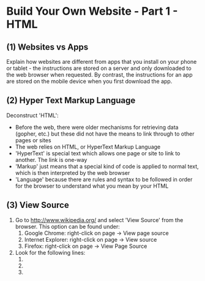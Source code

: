 Build Your Own Website - Part 1 - HTML
======================================

(1) Websites vs Apps
--------------------
Explain how websites are different from apps that you install on your phone or tablet - the instructions are stored on a server and only downloaded to the web browser when requested. By contrast, the instructions for an app are stored on the mobile device when you first download the app.

(2) Hyper Text Markup Language
------------------------------
Deconstruct 'HTML':
* Before the web, there were older mechanisms for retrieving data (gopher, etc.) but these did not have the means to link through to other pages or sites
* The web relies on HTML, or HyperText Markup Language
* 'HyperText' is special text which allows one page or site to link to another. The link is one-way
* 'Markup' just means that a special kind of code is applied to normal text, which is then interpreted by the web browser
* 'Language' because there are rules and syntax to be followed in order for the browser to understand what you mean by your HTML

(3) View Source
---------------
1. Go to http://www.wikipedia.org/ and select 'View Source' from the browser. This option can be found under:
	1. Google Chrome: right-click on page -> View page source
	1. Internet Explorer: right-click on page -> View source
	1. Firefox: right-click on page -> View Page Source
1. Look for the following lines:
	1. <html ...
	1. <head ...
	1. <title ...
	1. <body ...
1. We can see that a webpage is defined by lots of text instructions - this is HTML

(4) HEAD + BODY = Snowman!
--------------------------
1. Draw a large circle on a whiteboard, towards the bottom part of the page
1. Draw a smaller circle resting on the first one
1. What does this look like?
	1. A snowman!
1. Where do the snowman's eyes/nose/buttons go?
1. Similarly, HTML has:
	1. Head
	1. Body
1. The head and body sections each contain different HTML elements

(5) Example HTML
----------------
We're going to start with a basic 'snowman' webpage.

Open up a text editor:
* Notepad (Windows)
* TextEdit (OSX) - 

Enter the following text

```
<!DOCTYPE html>
<html>
	<head>
	</head>
	<body>
	</body>
</html>
```
Ignore the reason for the first line containing `<!DOCTYPE html>` - this is a more advanced topic. For now, we just need to know that this first line means we're using the latest HTML version, HTML 5.

Save this file as `byow.html` on your computer, and then double-click on the file from within the file explorer to launch your web browser and view the file.

The browser will display a blank page, because at the moment, although our web page contains some text, it does not contain any *displayable* text, only markup.

(6) Title
---------
We'll now change the title of the page so that the browser displays the page title in the system menu.

Back in the text editor, change the text to look like this:
```
<!DOCTYPE html>
<html>
	<head>
		<title>BYOW - Build Your Own Website</title>
	</head>
	<body>
	</body>
</html>
```
Save the file, and refresh the page in your browser. You should see that the page title (in the tab, or in the system menu) now says 'BYOW - Build Your Own Website'.

(7) Heading
-----------
We'll now add a heading, making some text appear in the page.

Back in the text editor, change the text to look like this:
```
<!DOCTYPE html>
<html>
	<head>
		<title>BYOW - Build Your Own Website</title>
	</head>
	<body>
		<h1>I built my own web page!</h1>
	</body>
</html>
```
Save the file, and refresh the page in your browser. You should see that the page now displays a heading (in bold): 'I built my own web page!'.


(8) Font Style (Typeface)
-------------------------
Let's change the typeface to something more modern.

Back in the text editor, change the text to look like this:
```
<!DOCTYPE html>
<html>
	<head>
		<title>BYOW - Build Your Own Website</title>
		<style type="text/css">
			body {font-family: sans-serif;}
		</style>
	</head>
	<body>
		<h1>I built my own web page!</h1>
	</body>
</html>
```
That is, just after the `<title />` element, and within the `<head />` element, add the following markup:
```
		<style type="text/css">
			body {font-family: sans-serif;}
		</style>
```

Save the file, and refresh the page in your browser. You should see that the typeface uses a sans-serif font. Instead of 'Arial' you can also choose 'serif', 'Monospace', or 'cursive'; there are more advanced options, but we'll not cover those here. 

(9) Images
----------
We'll now add an image to the page.

The important thing to know about images (and other multi-media files, such as Flash, and videos) is that they are not stored in the HTML itself, but are stored separately somewhere on a server, and retrieved and displayed by the web browser when it processes the HTML page.

Back in the text editor, change the text to look like this:
```
<!DOCTYPE html>
<html>
	<head>
		<title>BYOW - Build Your Own Website</title>
		<style type="text/css">
			body {font-family: sans-serif;}
		</style>
	</head>
	<body>
		<h1>I built my own web page!</h1>
		<p>Here is a picture of a cat:</p>
		<img src="http://upload.wikimedia.org/wikipedia/commons/4/4c/Lolcat.jpg" />
	</body>
</html>
```
That is, include the following markup just after the `<h1 />` element, and inside the `<body />` element:
```
		<p>Here is a picture of a cat:</p>
		<img src="http://upload.wikimedia.org/wikipedia/commons/4/4c/Lolcat.jpg" />
```
The `<p>` element signifies a paragraph of text, and the `<img />` element directs the browser to include an image. The 'src' attribute tells the browser where to look for the image; in this case, we're taking the image from the Wikipedia website.

Save the file, and refresh the page in your browser. You should see the text 'Here is a picture of a cat:' followed by a large picture of a cat asleep.  

(10) Basic styles
-----------------
We'll now change the styles for the page to make the image display a bit nicer.

Back in the text editor, change the text to look like this:
```
<!DOCTYPE html>
<html>
	<head>
		<title>BYOW - Build Your Own Website</title>
		<style type="text/css">
			body {font-family: sans-serif;}
			img {border-width: 10px; border-style:ridge; width: 30%;}
		</style>
	</head>
	<body>
		<h1>I built my own web page!</h1>
		<p>Here is a picture of a cat:</p>
		<img src="http://upload.wikimedia.org/wikipedia/commons/4/4c/Lolcat.jpg" />
	</body>
</html>
```
That is, include the following markup just after the `body {font-family: sans-serif;}` declaration, inside the `<style />` element:
```
		img {border-width: 10px; border-style:ridge; width: 30%;}
```
By including a style specification for 'img' items, we're asking the browser to display a border of 10 pixels (px), a ridged border style, and a maximum image width of 30% of the browser's window width.

Save the file, and refresh the page in your browser. You should see that the image is smaller and fits on the page.

(11) Hyperlinks
---------------
We'll now add a hyperlink to the page, linking to another (external) web page.

Back in the text editor, change the text to look like this:
```
<!DOCTYPE html>
<html>
	<head>
		<title>BYOW - Build Your Own Website</title>
		<style type="text/css">
			body {font-family: sans-serif;}
			img {border-width: 10px; border-style:ridge; width: 30%;}
		</style>
	</head>
	<body>
		<h1>I built my own web page!</h1>
		<p>A hyperlink: <a href="http://en.wikipedia.org/wiki/HTML">Here is what Wikipedia has to say about HTML</a></p>
		<p>Here is a picture of a cat:</p>
		<img src="http://upload.wikimedia.org/wikipedia/commons/4/4c/Lolcat.jpg" />
	</body>
</html>
```
That is, include the following markup just after the `<h1 />` declaration, before the `<p />` element:
```
		<p>A hyperlink: <a href="http://en.wikipedia.org/wiki/HTML">Here is what Wikipedia has to say about HTML</a></p>
```
Hyperlinks (called 'anchors', hence the `a` element) specify not only the page or website to link to (using the `href` attribute), but also the text to display in the clickable link.

Save the file, and refresh the page in your browser. The text 'Here is what Wikipedia has to say about HTML' should now appear just after the heading, and if you click the link, it should take you to a Wikipedia page on HTML.

(12) View Source again
----------------------
In your web browser, go to http://www.wikipedia.org/ again (or any other website you know of), and 'view source' - you should now recognise some of the markup commands which are contained in the page.


(13) What have we learnt?
-------------------------
We have looked a the HTML 'source code' used to tell web browsers how to display a page - this is simply text, in HTML.

We have built up a web page step-by-step, adding:
* title
* heading
* text and image
* styles
* hyperlink

It's important to understand that the file we have created is stored only on our local computer at the moment. If we wanted to make this available publically on a website, we'd need to upload it to a server which is publically accessible.
